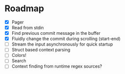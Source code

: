 # Roadmap

- [x] Pager
- [x] Read from stdin
- [x] Find previous commit message in the buffer
- [x] Fluidly change the commit during scrolling (start-end)
- [ ] Stream the input asynchronously for quick startup
- [ ] Struct based context parsing
- [ ] Colors!
- [ ] Search
- [ ] Context finding from runtime regex sources?
